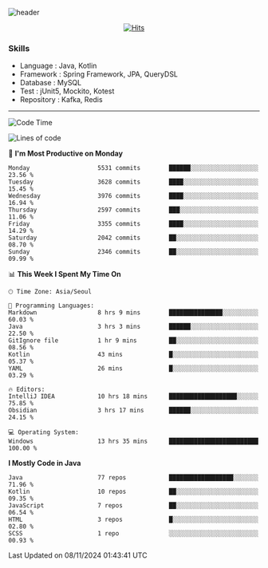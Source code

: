 <!-- Github Profile Readme로 프로필 꾸미기 : https://zzsza.github.io/development/2020/07/10/make-github-profile-readme/ -->

<!-- github theme -->
  <!-- 
    ![header](https://capsule-render.vercel.app/api?type=slice&color=e0f0e3&height=150&section=header&text=beasy&fontSize=45)
  -->
  ![header](https://capsule-render.vercel.app/api?type=soft&color=e0f0e3&height=150&section=header&text=Choi-YongSeok&fontSize=55&animation=twinkling)


<!-- hits count : https://hits.seeyoufarm.com/ -->
<div align=center>
    
  [![Hits](https://hits.seeyoufarm.com/api/count/incr/badge.svg?url=https%3A%2F%2Fgithub.com%2Fchoi-ys&count_bg=%2379C83D&title_bg=%23555555&icon=&icon_color=%23E7E7E7&title=hits&edge_flat=false)](https://hits.seeyoufarm.com)

</div>


<!-- Committed Top Lang -->
<div align=center>
</div>


### Skills
 - Language : Java, Kotlin
 - Framework : Spring Framework, JPA, QueryDSL
 - Database : MySQL
 - Test : jUnit5, Mockito, Kotest
 - Repository : Kafka, Redis

---

<!--START_SECTION:waka-->
![Code Time](http://img.shields.io/badge/Code%20Time-4%2C832%20hrs%2042%20mins-blue)

![Lines of code](https://img.shields.io/badge/From%20Hello%20World%20I%27ve%20Written-15.1%20million%20lines%20of%20code-blue)

📅 **I'm Most Productive on Monday** 

```text
Monday                   5531 commits        ██████░░░░░░░░░░░░░░░░░░░   23.56 % 
Tuesday                  3628 commits        ████░░░░░░░░░░░░░░░░░░░░░   15.45 % 
Wednesday                3976 commits        ████░░░░░░░░░░░░░░░░░░░░░   16.94 % 
Thursday                 2597 commits        ███░░░░░░░░░░░░░░░░░░░░░░   11.06 % 
Friday                   3355 commits        ████░░░░░░░░░░░░░░░░░░░░░   14.29 % 
Saturday                 2042 commits        ██░░░░░░░░░░░░░░░░░░░░░░░   08.70 % 
Sunday                   2346 commits        ██░░░░░░░░░░░░░░░░░░░░░░░   09.99 % 
```


📊 **This Week I Spent My Time On** 

```text
🕑︎ Time Zone: Asia/Seoul

💬 Programming Languages: 
Markdown                 8 hrs 9 mins        ███████████████░░░░░░░░░░   60.03 % 
Java                     3 hrs 3 mins        ██████░░░░░░░░░░░░░░░░░░░   22.50 % 
GitIgnore file           1 hr 9 mins         ██░░░░░░░░░░░░░░░░░░░░░░░   08.56 % 
Kotlin                   43 mins             █░░░░░░░░░░░░░░░░░░░░░░░░   05.37 % 
YAML                     26 mins             █░░░░░░░░░░░░░░░░░░░░░░░░   03.29 % 

🔥 Editors: 
IntelliJ IDEA            10 hrs 18 mins      ███████████████████░░░░░░   75.85 % 
Obsidian                 3 hrs 17 mins       ██████░░░░░░░░░░░░░░░░░░░   24.15 % 

💻 Operating System: 
Windows                  13 hrs 35 mins      █████████████████████████   100.00 % 
```

**I Mostly Code in Java** 

```text
Java                     77 repos            ██████████████████░░░░░░░   71.96 % 
Kotlin                   10 repos            ██░░░░░░░░░░░░░░░░░░░░░░░   09.35 % 
JavaScript               7 repos             ██░░░░░░░░░░░░░░░░░░░░░░░   06.54 % 
HTML                     3 repos             █░░░░░░░░░░░░░░░░░░░░░░░░   02.80 % 
SCSS                     1 repo              ░░░░░░░░░░░░░░░░░░░░░░░░░   00.93 % 
```




 Last Updated on 08/11/2024 01:43:41 UTC
<!--END_SECTION:waka-->

<!-- 
![footer](https://capsule-render.vercel.app/api?section=footer&type=slice&color=e0f0e3)
-->

